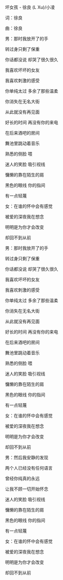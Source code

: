 坏女孩 - 徐良 (L Xu)/小凌

词：徐良

曲：徐良

男：那时我放开了的手

转过身只剩了保重

你话都没说 却哭了很久很久

我喜欢坏坏的女友

我喜欢刺激的感受

你单纯太过 多余了那些温柔

你消失在无名大街

从此就没有再见面

好长的时间 再没有你的来电

在后来酒吧的房间

舞池里跳动着音乐

熟悉的侧脸 喂

迷人的笑脸 吸引视线

慵懒的靠在陌生的肩

黑色的眼线 你的指间

有一点轻蔑

女：在谁的怀中会有感觉

被爱的深夜我在想念

明明是为你才会改变

却回不到从前

男：那时我放开了的手

转过身只剩了保重

你话都没说 却哭了很久很久

我喜欢坏坏的女友

我喜欢刺激的感受

你单纯太过 多余了那些温柔

你消失在无名大街

从此就没有再见面

好长的时间 再没有你的来电

在后来酒吧的房间

舞池里跳动着音乐

熟悉的侧脸 喂

迷人的笑脸 吸引视线

慵懒的靠在陌生的肩

黑色的眼线 你的指间

有一点轻蔑

女：在谁的怀中会有感觉

被爱的深夜我在想念

明明是为你才会改变

却回不到从前

男：然后我安静的发现

两个人已经没有任何语言

曾经你纯真的永远

让我不顾一切开始怀念

迷人的笑脸 吸引视线

慵懒的靠在陌生的肩

黑色的眼线 你的指间

有一点轻蔑

女：在谁的怀中会有感觉

被爱的深夜我在想念

明明是为你才会改变

却回不到从前